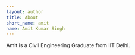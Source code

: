 ```yaml
---
layout: author
title: About
short_name: amit
name: Amit Kumar Singh
---
```

Amit is a Civil Engineering Graduate from IIT Delhi.